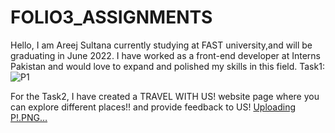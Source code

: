 # FOLIO3_ASSIGNMENTS 
Hello, I am Areej Sultana currently studying at FAST university,and will be graduating in June 2022. I have worked as a front-end developer at Interns Pakistan and would love to expand and polished my skills in this field.
Task1:
![P1](https://user-images.githubusercontent.com/82303448/153655571-908183bc-0ba4-49ad-90d8-9919e6a52e45.PNG)


For the Task2, I have created a TRAVEL WITH US! website page where you can explore different places!! and provide feedback to US!
[Uploading P!.PNG…]()
